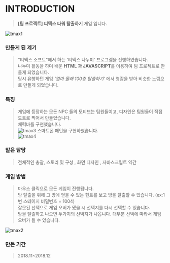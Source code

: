 # INTRODUCTION
> <b>[팀 프로젝트] 티맥스 타워 탈출하기</b> 게임 입니다. <br>

![tmax1](https://user-images.githubusercontent.com/58199479/83529180-f8374980-a524-11ea-8289-c84fc9ae3261.png)

### 만들게 된 계기
> "티맥스 소프트"에서 하는 '티맥스 나누미' 프로그램을 진행하였습니다. <br>
> 나누미 활동을 하며 배운 <b>HTML 과 JAVASCRIPT</b>를 이용하여 팀 프로젝트로 만들게 되었습니다. <br>
> 당시 유행하던 게임 <em>'엄마 몰래 100층 탈출하기'</em> 에서 영감을 받아 비슷한 느낌으로 만들게 되었습니다.

### 특징
> 게임에 등장하는 모든 NPC 들의 모티브는 팀원들이고, 디자인은 팀원들이 직접 도트로 찍어서 만들었습니다.<br>
> 체력바를 구현했습니다. <br>
![tmax3](https://user-images.githubusercontent.com/58199479/83529192-fa010d00-a524-11ea-8707-9c98db879468.png)
> 스마트폰 패턴을 구현하였습니다.<br>
![tmax4](https://user-images.githubusercontent.com/58199479/83529188-f9687680-a524-11ea-87d6-4be199ffb86b.png)

### 맡은 담당
> 전체적인 총괄, 스토리 및 구성 , 화면 디자인 , 자바스크립트 약간

### 게임 방법
> 마우스 클릭으로 모든 게임이 진행됩니다. <br>
> 방 탈출을 위해 그 방에 얻을 수 있는 힌트를 보고 방을 탈출할 수 있습니다. (ex:1번 스테이지 비밀번호 = 1004)<br>
> 잘못된 선택으로 게임 오버가 됐을 시 선택지를 다시 선택할 수 있습니다. <br>
> 방을 탈출하고 나오면 두가지의 선택지가 나옵니다. 대부분 선택에 따라서 게임 오버가 될 수 있습니다. <br>

![tmax2](https://user-images.githubusercontent.com/58199479/83529196-fa99a380-a524-11ea-92d7-0e10a3968117.png)

### 만든 기간
> 2018.11~2018.12
